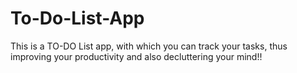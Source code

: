 # To-Do-List-App
This is a TO-DO List app, with which you can track your tasks, thus improving your productivity and also decluttering your mind!!
